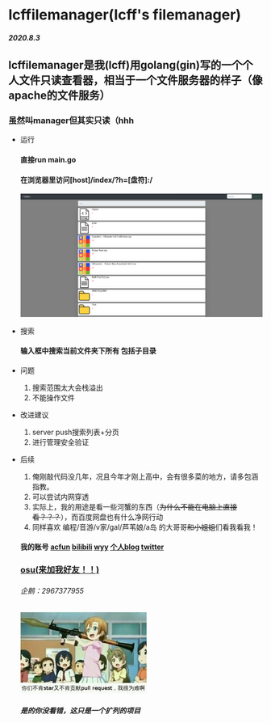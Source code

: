 # lcffilemanager(lcff's filemanager)
##### 2020.8.3
## lcffilemanager是我(lcff)用golang(gin)写的一个个人文件只读查看器，相当于一个文件服务器的样子（像apache的文件服务）
### 虽然叫manager但其实只读（hhh

* 运行
  #### 直接run main.go
  #### 在浏览器里访问[host]/index/?h=[盘符]:/
  ![architecture](doc/2.png)
* 搜索
  #### 输入框中搜索当前文件夹下所有 包括子目录
* 问题
  
  1. 搜索范围太大会栈溢出
  2. 不能操作文件
* 改进建议
  
  1. server push搜索列表+分页
  2. 进行管理安全验证
* 后续
  
  1. 俺刚敲代码没几年，况且今年才刚上高中，会有很多菜的地方，请多包涵指教。
  2. 可以尝试内网穿透
  3. 实际上，我的用途是看一些河蟹的东西（~~为什么不能在电脑上直接看？？？~~），而百度网盘也有什么净网行动
  4. 同样喜欢 编程/音游/v家/gal/芦苇娘/a岛 的大哥哥~~和小姐姐~~们看我看我！
  #### 我的账号 [acfun](https://www.acfun.cn/u/14402634) [bilibili](https://space.bilibili.com/44067270) [wyy](https://music.163.com/#/user/home?id=1295123060) [个人blog](https://didodip.moe/blog) [twitter](https://twitter.com/Didodip0614)
  ### [osu(来加我好友！！)](https://osu.ppy.sh/users/15475115)
  ###### 企鹅：2967377955
  ### ![architecture](doc/1.jpg)
  ##### 是的你没看错，这只是一个扩列的项目